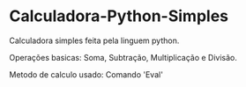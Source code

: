 # Calculadora-Python-Simples 

Calculadora simples feita pela linguem python.

Operações basicas: Soma, Subtração, Multiplicação e Divisão.

Metodo de calculo usado: Comando 'Eval'
